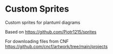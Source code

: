 # Custom Sprites

Custom sprites for plantuml diagrams

Based on https://github.com/Piotr1215/sprites

For downloading files from CNF https://github.com/cncf/artwork/tree/main/projects